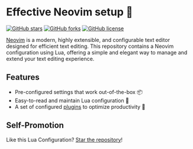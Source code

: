 # Effective Neovim setup 🍻

[![GitHub stars](https://img.shields.io/github/stars/edisonslightbulbs/nvim)](https://github.com/edisonslightbulbs/nvim/stargazers)
[![GitHub forks](https://img.shields.io/github/forks/edisonslightbulbs/nvim)](https://github.com/edisonslightbulbs/nvim/network)
[![GitHub license](https://img.shields.io/github/license/edisonslightbulbs/nvim.svg?style=flat-square)](https://github.com/edisonslightbulbs/nvim/blob/lua/LICENSE)

[Neovim](https://neovim.io) is a modern, highly extensible, and configurable text editor designed for efficient text editing. This repository contains a Neovim configuration using Lua, offering a simple and elegant way to manage and extend your text editing experience.

## Features

- Pre-configured settings that work out-of-the-box :package:
- Easy-to-read and maintain Lua configuration :wrench:
- A set of configured [plugins](https://github.com/edisonslightbulbs/nvim/blob/lua/lua/plugins/init.lua) to optimize productivity :wrench:

## Self-Promotion

Like this Lua Configuration? [Star the repository](https://github.com/edisonslightbulbs/nvim/stargazers)!
